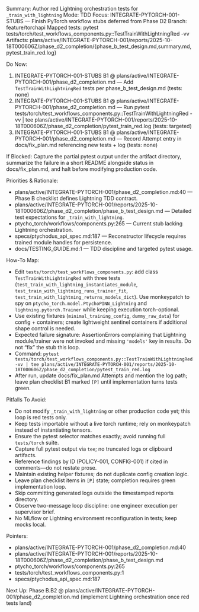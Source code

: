 Summary: Author red Lightning orchestration tests for `_train_with_lightning`
Mode: TDD
Focus: INTEGRATE-PYTORCH-001-STUBS — Finish PyTorch workflow stubs deferred from Phase D2
Branch: feature/torchapi
Mapped tests: pytest tests/torch/test_workflows_components.py::TestTrainWithLightningRed -vv
Artifacts: plans/active/INTEGRATE-PYTORCH-001/reports/2025-10-18T000606Z/phase_d2_completion/{phase_b_test_design.md,summary.md,pytest_train_red.log}

Do Now:
1. INTEGRATE-PYTORCH-001-STUBS B1 @ plans/active/INTEGRATE-PYTORCH-001/phase_d2_completion.md — Add `TestTrainWithLightningRed` tests per phase_b_test_design.md (tests: none)
2. INTEGRATE-PYTORCH-001-STUBS B1 @ plans/active/INTEGRATE-PYTORCH-001/phase_d2_completion.md — Run pytest tests/torch/test_workflows_components.py::TestTrainWithLightningRed -vv | tee plans/active/INTEGRATE-PYTORCH-001/reports/2025-10-18T000606Z/phase_d2_completion/pytest_train_red.log (tests: targeted)
3. INTEGRATE-PYTORCH-001-STUBS B1 @ plans/active/INTEGRATE-PYTORCH-001/phase_d2_completion.md — Record Attempt entry in docs/fix_plan.md referencing new tests + log (tests: none)

If Blocked: Capture the partial pytest output under the artifact directory, summarize the failure in a short README alongside status in docs/fix_plan.md, and halt before modifying production code.

Priorities & Rationale:
- plans/active/INTEGRATE-PYTORCH-001/phase_d2_completion.md:40 — Phase B checklist defines Lightning TDD contract.
- plans/active/INTEGRATE-PYTORCH-001/reports/2025-10-18T000606Z/phase_d2_completion/phase_b_test_design.md — Detailed test expectations for `_train_with_lightning`.
- ptycho_torch/workflows/components.py:265 — Current stub lacking Lightning orchestration.
- specs/ptychodus_api_spec.md:187 — Reconstructor lifecycle requires trained module handles for persistence.
- docs/TESTING_GUIDE.md:1 — TDD discipline and targeted pytest usage.

How-To Map:
- Edit `tests/torch/test_workflows_components.py`: add class `TestTrainWithLightningRed` with three tests (`test_train_with_lightning_instantiates_module`, `test_train_with_lightning_runs_trainer_fit`, `test_train_with_lightning_returns_models_dict`). Use monkeypatch to spy on `ptycho_torch.model.PtychoPINN_Lightning` and `lightning.pytorch.Trainer` while keeping execution torch-optional.
- Use existing fixtures (`minimal_training_config`, `dummy_raw_data`) for config + containers; create lightweight sentinel containers if additional shape control is needed.
- Expected failure signature: AssertionErrors complaining that Lightning module/trainer were not invoked and missing `'models'` key in results. Do not “fix” the stub this loop.
- Command: `pytest tests/torch/test_workflows_components.py::TestTrainWithLightningRed -vv | tee plans/active/INTEGRATE-PYTORCH-001/reports/2025-10-18T000606Z/phase_d2_completion/pytest_train_red.log`
- After run, update docs/fix_plan.md Attempts and mention the log path; leave plan checklist B1 marked `[P]` until implementation turns tests green.

Pitfalls To Avoid:
- Do not modify `_train_with_lightning` or other production code yet; this loop is red tests only.
- Keep tests importable without a live torch runtime; rely on monkeypatch instead of instantiating tensors.
- Ensure the pytest selector matches exactly; avoid running full `tests/torch` suite.
- Capture full pytest output via `tee`; no truncated logs or clipboard artifacts.
- Reference findings by ID (POLICY-001, CONFIG-001) if cited in comments—do not restate prose.
- Maintain existing helper fixtures; do not duplicate config creation logic.
- Leave plan checklist items in `[P]` state; completion requires green implementation loop.
- Skip committing generated logs outside the timestamped reports directory.
- Observe two-message loop discipline: one engineer execution per supervisor brief.
- No MLflow or Lightning environment reconfiguration in tests; keep mocks local.

Pointers:
- plans/active/INTEGRATE-PYTORCH-001/phase_d2_completion.md:40
- plans/active/INTEGRATE-PYTORCH-001/reports/2025-10-18T000606Z/phase_d2_completion/phase_b_test_design.md
- ptycho_torch/workflows/components.py:265
- tests/torch/test_workflows_components.py:1
- specs/ptychodus_api_spec.md:187

Next Up: Phase B.B2 @ plans/active/INTEGRATE-PYTORCH-001/phase_d2_completion.md (implement Lightning orchestration once red tests land)
